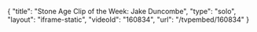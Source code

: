 {
    "title": "Stone Age Clip of the Week: Jake Duncombe",
    "type": "solo",
    "layout": "iframe-static",
    "videoId": "160834",
    "url": "\/tvpembed\/160834"
}